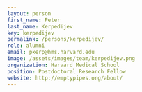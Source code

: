 ```yaml
---
layout: person
first_name: Peter
last_name: Kerpedijev
key: kerpedijev
permalink: /persons/kerpedijev/
role: alumni
email: pkerp@hms.harvard.edu
image: /assets/images/team/kerpedijev.png
organization: Harvard Medical School
position: Postdoctoral Research Fellow
website: http://emptypipes.org/about/
---
```

